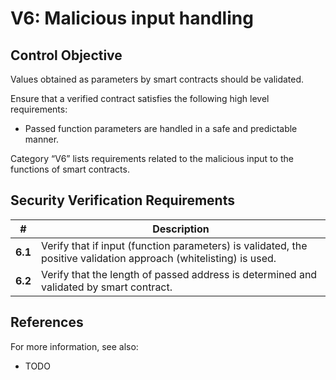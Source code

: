 # V6: Malicious input handling

## Control Objective

Values obtained as parameters by smart contracts should be validated.

Ensure that a verified contract satisfies the following high level requirements:
* Passed function parameters are handled in a safe and predictable manner.

Category “V6” lists requirements related to the malicious input to the functions of smart contracts.

## Security Verification Requirements

| # | Description |
| --- | --- |
| **6.1** | Verify that if input (function parameters) is validated, the positive validation approach (whitelisting) is used. |
| **6.2** | Verify that the length of passed address is determined and validated by smart contract. |

## References

For more information, see also:

* TODO
